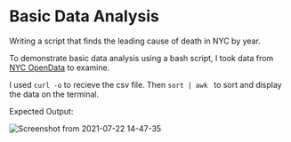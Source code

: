 # Basic Data Analysis
Writing a script that finds the leading cause of death in NYC by year.

To demonstrate basic data analysis using a bash script, I took data from <a href="https://data.cityofnewyork.us/Health/New-York-City-Leading-Causes-of-Death/jb7j-dtam">NYC OpenData</a> to examine.

I used `curl -o` to recieve the csv file. 
Then `sort | awk ` to sort and display the data on the terminal.

Expected Output:

![Screenshot from 2021-07-22 14-47-35](https://user-images.githubusercontent.com/53241212/126692715-6a85c2a4-72f8-49cc-92b6-76253513f56e.png)
